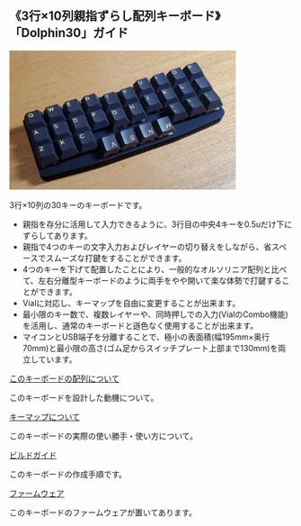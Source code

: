 ## 《3行×10列親指ずらし配列キーボード》「Dolphin30」ガイド

<img src="images/20250914_213536.jpg" width="80%" />

3行×10列の30キーのキーボードです。
- 親指を存分に活用して入力できるように、3行目の中央4キーを0.5uだけ下にずらしてあります。
- 親指で4つのキーの文字入力およびレイヤーの切り替えをしながら、省スペースでスムーズな打鍵をすることができます。
- 4つのキーを下げて配置したことにより、一般的なオルソリニア配列と比べて、左右分離型キーボードのように両手をやや開いて楽な体勢で打鍵することができます。
- Vialに対応し、キーマップを自由に変更することが出来ます。
- 最小限のキー数で、複数レイヤーや、同時押しでの入力(VialのCombo機能)を活用し、通常のキーボードと遜色なく使用することが出来ます。
- マイコンとUSB端子を分離することで、極小の表面積(幅195mm×奥行70mm)と最小限の高さ(ゴム足からスイッチプレート上部まで130mm)を両立しています。

[このキーボードの配列について](layout.md)

このキーボードを設計した動機について。

[キーマップについて](keymap.md)

このキーボードの実際の使い勝手・使い方について。


[ビルドガイド](build.md)

このキーボードの作成手順です。

[ファームウェア](firmware/readme.md)

このキーボードのファームウェアが置いてあります。
